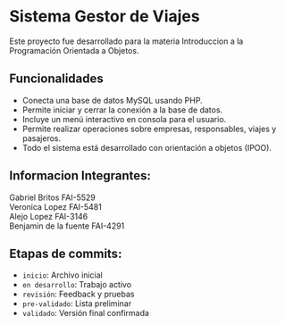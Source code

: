 # Sistema Gestor de Viajes

Este proyecto fue desarrollado para la materia Introduccion a la Programación Orientada a Objetos.

## Funcionalidades

- Conecta una base de datos MySQL usando PHP.
- Permite iniciar y cerrar la conexión a la base de datos.
- Incluye un menú interactivo en consola para el usuario.
- Permite realizar operaciones sobre empresas, responsables, viajes y pasajeros.
- Todo el sistema está desarrollado con orientación a objetos (IPOO).

## Informacion Integrantes:

Gabriel Britos FAI-5529  
Veronica Lopez FAI-5481  
Alejo Lopez FAI-3146  
Benjamin de la fuente FAI-4291  

## Etapas de commits:

- `inicio`: Archivo inicial
- `en desarrollo`: Trabajo activo
- `revisión`: Feedback y pruebas
- `pre-validado`: Lista preliminar
- `validado`: Versión final confirmada